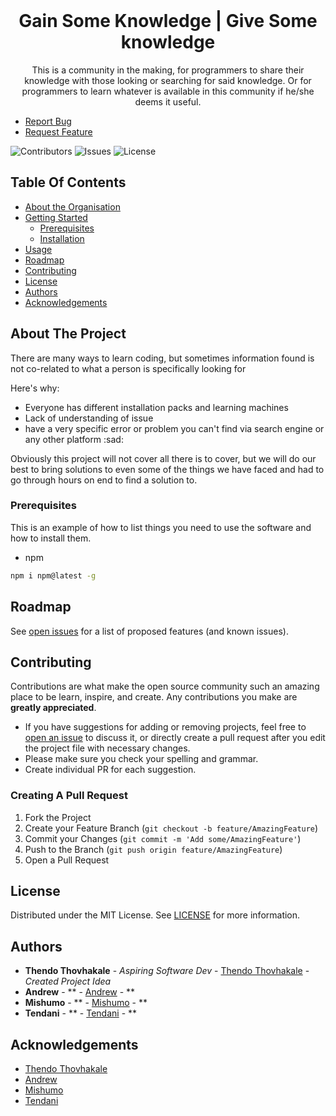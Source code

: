 <br/>
  <h1 align="center">Gain Some Knowledge | Give Some knowledge</h1>

  <p align="center">
    This is a community in the making, for programmers to share their knowledge with those looking or searching for said knowledge. Or for programmers to learn whatever is available in this community if he/she deems it useful.
  </p>
</p>

- [Report Bug](https://github.com/prom8/.github/issues)
- [Request Feature](https://github.com/prom8/.github/issues)

![Contributors](https://img.shields.io/github/contributors/prom8/.github?color=dark-green) ![Issues](https://img.shields.io/github/issues/prom8/.github) ![License](https://img.shields.io/github/license/prom8/.github) 

## Table Of Contents

* [About the Organisation](#about-the-Organisation)
* [Getting Started](#getting-started)
  * [Prerequisites](#prerequisites)
  * [Installation](#installation)
* [Usage](#usage)
* [Roadmap](#roadmap)
* [Contributing](#contributing)
* [License](#license)
* [Authors](#authors)
* [Acknowledgements](#acknowledgements)

## About The Project

There are many ways to learn coding, but sometimes information found is not co-related to what a person is specifically looking for

Here's why:

* Everyone has different installation packs and learning machines
* Lack of understanding of issue
* have a very specific error or problem you can't find via search engine or any other platform :sad:

Obviously this project will not cover all there is to cover, but we will do our best to bring solutions to even some of the things we have faced and had to go through hours on end to find a solution to.

### Prerequisites

This is an example of how to list things you need to use the software and how to install them.

* npm

```sh
npm i npm@latest -g
```

## Roadmap

See [open issues](https://github.com/prom8/issues) for a list of proposed features (and known issues).

## Contributing

Contributions are what make the open source community such an amazing place to be learn, inspire, and create. Any contributions you make are **greatly appreciated**.
* If you have suggestions for adding or removing projects, feel free to [open an issue](https://github.com/prom8/.github/issues/new) to discuss it, or directly create a pull request after you edit the project file with necessary changes.
* Please make sure you check your spelling and grammar.
* Create individual PR for each suggestion.


### Creating A Pull Request

1. Fork the Project
2. Create your Feature Branch (`git checkout -b feature/AmazingFeature`)
3. Commit your Changes (`git commit -m 'Add some/AmazingFeature'`)
4. Push to the Branch (`git push origin feature/AmazingFeature`)
5. Open a Pull Request

## License

Distributed under the MIT License. See [LICENSE](https://github.com/prom8/.github/blob/main/LICENSE) for more information.

## Authors

* **Thendo Thovhakale** - *Aspiring Software Dev* - [Thendo Thovhakale](https://github.com/Thendo-T/) - *Created Project Idea*
* **Andrew** - ** - [Andrew](https://github.com/L1m1tz/) - **
* **Mishumo** - ** - [Mishumo](https://github.com/Mishumo-Troy-Lumadi/) - **
* **Tendani** - ** - [Tendani](https://github.com/tendanimasala21/) - **

## Acknowledgements

* [Thendo Thovhakale](https://github.com/Thendo-T/)
* [Andrew](https://github.com/L1m1tz/)
* [Mishumo](https://github.com/Mishumo-Troy-Lumadi/)
* [Tendani](https://github.com/tendanimasala21/)

